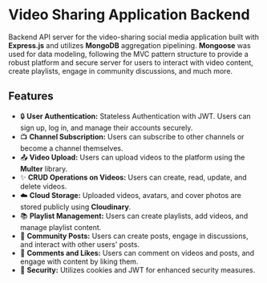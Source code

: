 # Video Sharing Application Backend

Backend API server for the video-sharing social media application built with **Express.js** and utilizes **MongoDB** aggregation pipelining. **Mongoose** was used for data modeling, following the MVC pattern structure to provide a robust platform and secure server for users to interact with video content, create playlists, engage in community discussions, and much more.

<!---
## Table of Contents
- [Features](#features)
- [Prerequisites](#prerequisites)
- [Installation](#installation)
- [Configuration](#configuration)
- [Usage](#usage)
- [RESTful APIs](#restful-apis)
-->
## Features

- 🔒 **User Authentication:** Stateless Authentication with JWT. Users can sign up, log in, and manage their accounts securely.
- 📺 **Channel Subscription:** Users can subscribe to other channels or become a channel themselves.
- 📤 **Video Upload:** Users can upload videos to the platform using the **Multer** library.
- ✨ **CRUD Operations on Videos:** Users can create, read, update, and delete videos.
- ☁️ **Cloud Storage:** Uploaded videos, avatars, and cover photos are stored publicly using **Cloudinary**.
- 📚 **Playlist Management:** Users can create playlists, add videos, and manage playlist content.
- 💬 **Community Posts:** Users can create posts, engage in discussions, and interact with other users' posts.
- 💖 **Comments and Likes:** Users can comment on videos and posts, and engage with content by liking them.
- 🍪 **Security:** Utilizes cookies and JWT for enhanced security measures.

<!---
your comment goes here
and here


## Prerequisites

Before setting up the server, ensure you have the following prerequisites:

- Node.js and npm installed on your system.
- MongoDB installed and running.
- An internet browser for testing API endpoints (e.g., Postman).

## Installation

To install the backend server, follow these steps:

1. Clone the repository:

```
git clone https://github.com/yourusername/video-streaming-backend.git
```
2. Navigate to the project directory:

```
cd video-streaming-backend
```
3. Install dependencies:

```
npm install
```

4. Configuration
Before running the server, you need to configure the environment variables. Create a .env file in the root directory of the project and add the following variables:

```
PORT = 8000
MONGODB_URI = mongodb://localhost:27017
CORS_ORIGIN= <congifure your sites>
ACCESS_TOKEN_SECRET= <add an access token, example: SUPERSECRET1234>
ACCESS_TOKEN_EXPIRY= <add an expiry date, example : 1d>
REFRESH_TOKEN_SECRET= <add a refresh token of your own>
REFRESH_TOKEN_EXPIRY= <add an expiry date, example: 10d>

#create a cloudinary account of your own and add the credentials accordingly.

CLOUDINARY_CLOUD_NAME= <cloudinary name>
CLOUDINARY_API_KEY= <paste it from your cloudinary account>
CLOUDINARY_API_SECRET= <paste it from your cloudinary account>

```


## Usage
To start the server, run the following command:

```
npm start
```

## RESTful APIs
The backend server follows RESTful API principles, allowing the front-end to make proper calls to the server. The API URL's can be accessed in the routes folder of each collection type. 

-->

